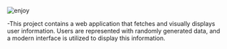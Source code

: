 
![enjoy](https://github.com/VeyselGaziDuran/RandomUserGenerator/assets/81925500/c2ebad72-7053-4934-a5c6-3872ab3c44cc)

-This project contains a web application that fetches and visually displays user information. Users are represented with randomly generated data, and a modern interface is utilized to display this information.
